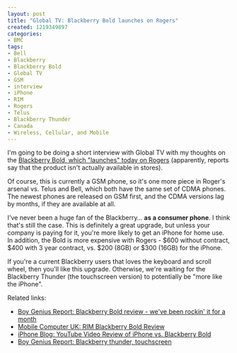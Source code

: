 ```yaml
--- 
layout: post
title: "Global TV: Blackberry Bold launches on Rogers"
created: 1219349897
categories: 
- BMC
tags:
- Bell
- Blackberry
- Blackberry Bold
- Global TV
- GSM
- interview
- iPhone
- RIM
- Rogers
- Telus
- Blackberry Thunder
- Canada
- Wireless, Cellular, and Mobile
---
```

<p>I'm going to be doing a short interview with Global TV with my thoughts on the <a href="http://your.rogers.com/business/productsservices/wireless/blackberrybold.asp">Blackberry Bold, which "launches" today on Rogers</a> (apparently, reports say that the product isn't actually available in stores).</p>

<p>Of course, this is currently a GSM phone, so it's one more piece in Roger's arsenal vs. Telus and Bell, which both have the same set of CDMA phones. The newest phones are released on GSM first, and the CDMA versions lag by months, if they are available at all.</p>

<p>I've never been a huge fan of the Blackberry… <strong>as a consumer phone</strong>. I think that's still the case. This is definitely a great upgrade, but unless your company is paying for it, you're more likely to get an iPhone for home use. In addition, the Bold is more expensive with Rogers - $600 without contract, $400 with 3 year contract, vs. $200 (8GB) or $300 (16GB) for the iPhone.</p>

<p>If you're a current Blackberry users that loves the keyboard and scroll wheel, then you'll like this upgrade. Otherwise, we're waiting for the Blackberry Thunder (the touchscreen version) to potentially be "more like the iPhone".</p>

<p>Related links:</p>
<ul>
<li><a href="http://www.boygeniusreport.com/2008/07/15/blackberry-bold-review-weve-been-rockin-it-for-a-month/">Boy Genius Report: Blackberry Bold review - we've been rockin' it for a month</a></li>
<li><a href="http://www.mobilecomputermag.co.uk/20080819818/rim-blackberry-bold.html">Mobile Computer UK: RIM Blackberry Bold Review</a></li>
<li><a href="http://www.youtube.com/watch?v=Fl7cqFQatP4">iPhone Blog: YouTube Video Review of iPhone vs. Blackberry Bold</a></li>
<li><a href="http://www.boygeniusreport.com/2008/05/13/blackberry-thunder-the-touchscreen-blackberry-weve-all-been-waiting-for/">Boy Genius Report: Blackberry thunder, touchscreen</a></li>
</ul>
